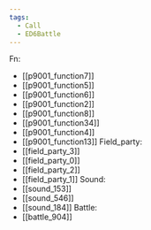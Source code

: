 ```yaml
---
tags:
  - Call
  - ED6Battle
---
```

Fn:
- [[p9001_function7]]
- [[p9001_function5]]
- [[p9001_function6]]
- [[p9001_function2]]
- [[p9001_function8]]
- [[p9001_function34]]
- [[p9001_function4]]
- [[p9001_function13]]
Field_party:
- [[field_party_3]]
- [[field_party_0]]
- [[field_party_2]]
- [[field_party_1]]
Sound:
- [[sound_153]]
- [[sound_546]]
- [[sound_184]]
Battle:
- [[battle_904]]
